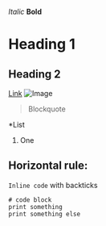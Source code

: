 *Italic*
**Bold**
# Heading 1
## Heading 2
[Link](https://www.google.com)
![Image](https://upload.wikimedia.org/wikipedia/commons/thumb/2/2f/Google_2015_logo.svg/800px-Google_2015_logo.svg.png)
>Blockquote

*List
1. One

Horizontal rule:
---
`Inline code` with backticks
```
# code block
print something
print something else
```
